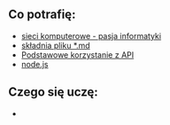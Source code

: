 ## Co potrafię:

- [sieci komputerowe - pasja informatyki](https://www.youtube.com/playlist?list=PLOYHgt8dIdoz2fyn0gv4fs2t4tayalsh3)
- [składnia pliku \*.md](https://github.com/AIRLAN-PRAKTYKI/praktyki-01-2024-Dawid-Kruk/blob/main/learning/MarkDown-syntax.md)
- [Podstawowe korzystanie z API](https://github.com/AIRLAN-PRAKTYKI/praktyki-01-2024-Dawid-Kruk/blob/main/learning/using-API)
- [node.js](https://youtu.be/Oe421EPjeBE?si=mX0isNNav977APmM)

## Czego się uczę:

-

